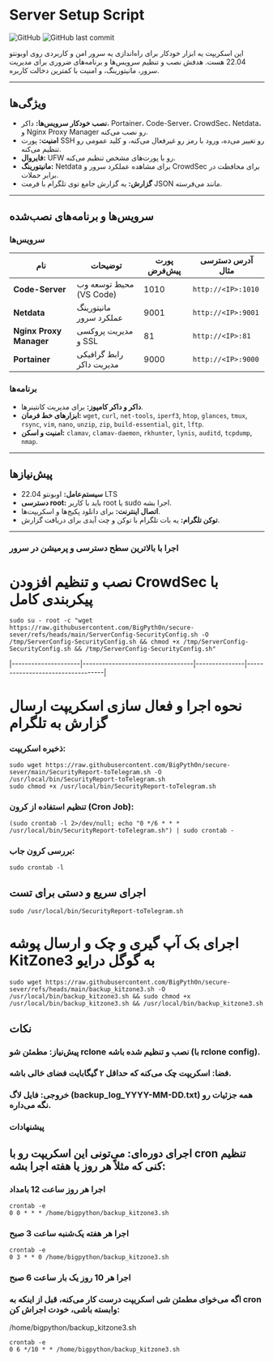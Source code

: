 # Server Setup Script

![GitHub](https://img.shields.io/github/license/YourUsername/secure-sever) ![GitHub last commit](https://img.shields.io/github/last-commit/BigPyth0n/secure-sever)

این اسکریپت یه ابزار خودکار برای راه‌اندازی یه سرور امن و کاربردی روی اوبونتو 22.04 هست. هدفش نصب و تنظیم سرویس‌ها و برنامه‌های ضروری برای مدیریت سرور، مانیتورینگ، و امنیت با کمترین دخالت کاربره.

---

## ویژگی‌ها
- **نصب خودکار سرویس‌ها:** داکر، Portainer، Code-Server، CrowdSec، Netdata، و Nginx Proxy Manager رو نصب می‌کنه.
- **امنیت:** پورت SSH رو تغییر می‌ده، ورود با رمز رو غیرفعال می‌کنه، و کلید عمومی رو تنظیم می‌کنه.
- **فایروال:** UFW رو با پورت‌های مشخص تنظیم می‌کنه.
- **مانیتورینگ:** Netdata برای مشاهده عملکرد سرور و CrowdSec برای محافظت در برابر حملات.
- **گزارش:** یه گزارش جامع توی تلگرام با فرمت JSON مانند می‌فرسته.

---

## سرویس‌ها و برنامه‌های نصب‌شده
### سرویس‌ها
| نام                | توضیحات                          | پورت پیش‌فرض | آدرس دسترسی مثال                |
|---------------------|----------------------------------|---------------|----------------------------------|
| **Code-Server**     | محیط توسعه وب (VS Code)         | 1010          | `http://<IP>:1010`             |
| **Netdata**         | مانیتورینگ عملکرد سرور          | 9001          | `http://<IP>:9001`             |
| **Nginx Proxy Manager** | مدیریت پروکسی و SSL         | 81            | `http://<IP>:81`              |
| **Portainer**       | رابط گرافیکی مدیریت داکر       | 9000          | `http://<IP>:9000`             |

### برنامه‌ها
- **داکر و داکر کامپوز:** برای مدیریت کانتینرها.
- **ابزارهای خط فرمان:** `wget`, `curl`, `net-tools`, `iperf3`, `htop`, `glances`, `tmux`, `rsync`, `vim`, `nano`, `unzip`, `zip`, `build-essential`, `git`, `lftp`.
- **امنیت و اسکن:** `clamav`, `clamav-daemon`, `rkhunter`, `lynis`, `auditd`, `tcpdump`, `nmap`.

---

## پیش‌نیازها
- **سیستم‌عامل:** اوبونتو 22.04 LTS
- **دسترسی root:** باید با کاربر root یا sudo اجرا بشه.
- **اتصال اینترنت:** برای دانلود پکیج‌ها و اسکریپت‌ها.
- **توکن تلگرام:** یه بات تلگرام با توکن و چت آیدی برای دریافت گزارش.

---







### اجرا با بالاترین سطح دسترسی و پرمیشن در سرور


# نصب و تنظیم افزودن CrowdSec با پیکربندی کامل

```
sudo su - root -c "wget https://raw.githubusercontent.com/BigPyth0n/secure-sever/refs/heads/main/ServerConfig-SecurityConfig.sh -O /tmp/ServerConfig-SecurityConfig.sh && chmod +x /tmp/ServerConfig-SecurityConfig.sh && /tmp/ServerConfig-SecurityConfig.sh"
```
|---------------------|----------------------------------|---------------|----------------------------------|

# نحوه اجرا و فعال سازی اسکریپت ارسال گزارش به تلگرام
### ذخیره اسکریپت:

```
sudo wget https://raw.githubusercontent.com/BigPyth0n/secure-sever/main/SecurityReport-toTelegram.sh -O /usr/local/bin/SecurityReport-toTelegram.sh
sudo chmod +x /usr/local/bin/SecurityReport-toTelegram.sh
```

### تنظیم استفاده از کرون (Cron Job):

```
(sudo crontab -l 2>/dev/null; echo "0 */6 * * * /usr/local/bin/SecurityReport-toTelegram.sh") | sudo crontab -
```
### بررسی کرون جاب:


```
sudo crontab -l
```
## اجرای سریع و دستی برای تست
```
sudo /usr/local/bin/SecurityReport-toTelegram.sh
```


# اجرای بک آپ گیری و چک و ارسال پوشه KitZone3 به گوگل درایو
```
sudo wget https://raw.githubusercontent.com/BigPyth0n/secure-sever/refs/heads/main/backup_kitzone3.sh -O /usr/local/bin/backup_kitzone3.sh && sudo chmod +x /usr/local/bin/backup_kitzone3.sh && /usr/local/bin/backup_kitzone3.sh
```

## نکات
### پیش‌نیاز: مطمئن شو rclone نصب و تنظیم شده باشه (با rclone config).
### فضا: اسکریپت چک می‌کنه که حداقل ۲ گیگابایت فضای خالی باشه.
### خروجی: فایل لاگ (backup_log_YYYY-MM-DD.txt) همه جزئیات رو نگه می‌داره.

### پیشنهادات
## اجرای دوره‌ای: می‌تونی این اسکریپت رو با cron تنظیم کنی که مثلاً هر روز یا هفته اجرا بشه:


### اجرا هر روز ساعت 12 بامداد

```
crontab -e
0 0 * * * /home/bigpython/backup_kitzone3.sh
```

### اجرا هر هفته یک‌شنبه ساعت 3 صبح

```
crontab -e
0 3 * * 0 /home/bigpython/backup_kitzone3.sh
```

### اجرا هر 10 روز یک بار ساعت 6 صبح

### اگه می‌خوای مطمئن شی اسکریپت درست کار می‌کنه، قبل از اینکه به cron وابسته باشی، خودت اجراش کن:
/home/bigpython/backup_kitzone3.sh

```
crontab -e
0 6 */10 * * /home/bigpython/backup_kitzone3.sh
```
